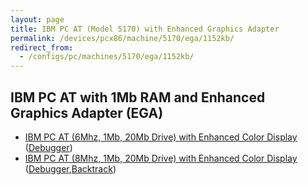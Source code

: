 ```yaml
---
layout: page
title: IBM PC AT (Model 5170) with Enhanced Graphics Adapter
permalink: /devices/pcx86/machine/5170/ega/1152kb/
redirect_from:
  - /configs/pc/machines/5170/ega/1152kb/
---
```


IBM PC AT with 1Mb RAM and Enhanced Graphics Adapter (EGA)
----------------------------------------------------------

* [IBM PC AT (6Mhz, 1Mb, 20Mb Drive) with Enhanced Color Display](/devices/pcx86/machine/5170/ega/1152kb/rev1/) ([Debugger](/devices/pcx86/machine/5170/ega/1152kb/rev1/debugger/))
* [IBM PC AT (8Mhz, 1Mb, 20Mb Drive) with Enhanced Color Display](/devices/pcx86/machine/5170/ega/1152kb/rev3/) ([Debugger](/devices/pcx86/machine/5170/ega/1152kb/rev3/debugger/),[Backtrack](/devices/pcx86/machine/5170/ega/1152kb/rev3/debugger/backtrack/))
